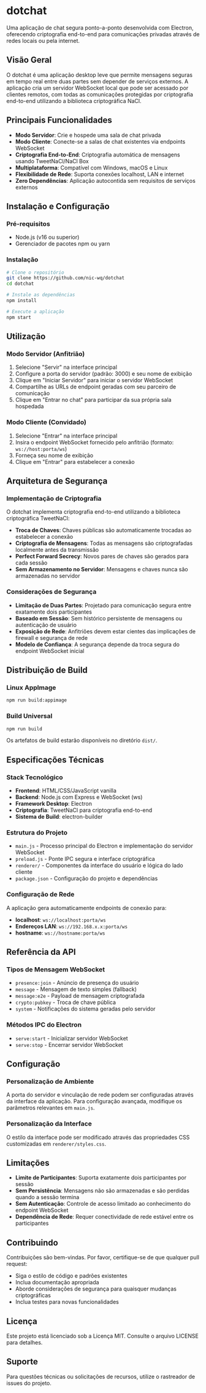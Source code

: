 # dotchat

Uma aplicação de chat segura ponto-a-ponto desenvolvida com Electron, oferecendo criptografia end-to-end para comunicações privadas através de redes locais ou pela internet.

## Visão Geral

O dotchat é uma aplicação desktop leve que permite mensagens seguras em tempo real entre duas partes sem depender de serviços externos. A aplicação cria um servidor WebSocket local que pode ser acessado por clientes remotos, com todas as comunicações protegidas por criptografia end-to-end utilizando a biblioteca criptográfica NaCl.

## Principais Funcionalidades

- **Modo Servidor**: Crie e hospede uma sala de chat privada
- **Modo Cliente**: Conecte-se a salas de chat existentes via endpoints WebSocket
- **Criptografia End-to-End**: Criptografia automática de mensagens usando TweetNaCl/NaCl Box
- **Multiplataforma**: Compatível com Windows, macOS e Linux
- **Flexibilidade de Rede**: Suporta conexões localhost, LAN e internet
- **Zero Dependências**: Aplicação autocontida sem requisitos de serviços externos

## Instalação e Configuração

### Pré-requisitos
- Node.js (v16 ou superior)
- Gerenciador de pacotes npm ou yarn

### Instalação
```bash
# Clone o repositório
git clone https://github.com/nic-wq/dotchat
cd dotchat

# Instale as dependências
npm install

# Execute a aplicação
npm start
```

## Utilização

### Modo Servidor (Anfitrião)
1. Selecione "Servir" na interface principal
2. Configure a porta do servidor (padrão: 3000) e seu nome de exibição
3. Clique em "Iniciar Servidor" para iniciar o servidor WebSocket
4. Compartilhe as URLs de endpoint geradas com seu parceiro de comunicação
5. Clique em "Entrar no chat" para participar da sua própria sala hospedada

### Modo Cliente (Convidado)
1. Selecione "Entrar" na interface principal
2. Insira o endpoint WebSocket fornecido pelo anfitrião (formato: `ws://host:porta/ws`)
3. Forneça seu nome de exibição
4. Clique em "Entrar" para estabelecer a conexão

## Arquitetura de Segurança

### Implementação de Criptografia
O dotchat implementa criptografia end-to-end utilizando a biblioteca criptográfica TweetNaCl:

- **Troca de Chaves**: Chaves públicas são automaticamente trocadas ao estabelecer a conexão
- **Criptografia de Mensagens**: Todas as mensagens são criptografadas localmente antes da transmissão
- **Perfect Forward Secrecy**: Novos pares de chaves são gerados para cada sessão
- **Sem Armazenamento no Servidor**: Mensagens e chaves nunca são armazenadas no servidor

### Considerações de Segurança
- **Limitação de Duas Partes**: Projetado para comunicação segura entre exatamente dois participantes
- **Baseado em Sessão**: Sem histórico persistente de mensagens ou autenticação de usuário
- **Exposição de Rede**: Anfitriões devem estar cientes das implicações de firewall e segurança de rede
- **Modelo de Confiança**: A segurança depende da troca segura do endpoint WebSocket inicial

## Distribuição de Build

### Linux AppImage
```bash
npm run build:appimage
```

### Build Universal
```bash
npm run build
```

Os artefatos de build estarão disponíveis no diretório `dist/`.

## Especificações Técnicas

### Stack Tecnológico
- **Frontend**: HTML/CSS/JavaScript vanilla
- **Backend**: Node.js com Express e WebSocket (ws)
- **Framework Desktop**: Electron
- **Criptografia**: TweetNaCl para criptografia end-to-end
- **Sistema de Build**: electron-builder

### Estrutura do Projeto
- `main.js` - Processo principal do Electron e implementação do servidor WebSocket
- `preload.js` - Ponte IPC segura e interface criptográfica
- `renderer/` - Componentes da interface do usuário e lógica do lado cliente
- `package.json` - Configuração do projeto e dependências

### Configuração de Rede
A aplicação gera automaticamente endpoints de conexão para:
- **localhost**: `ws://localhost:porta/ws`
- **Endereços LAN**: `ws://192.168.x.x:porta/ws`
- **hostname**: `ws://hostname:porta/ws`

## Referência da API

### Tipos de Mensagem WebSocket
- `presence:join` - Anúncio de presença do usuário
- `message` - Mensagem de texto simples (fallback)
- `message:e2e` - Payload de mensagem criptografada
- `crypto:pubkey` - Troca de chave pública
- `system` - Notificações do sistema geradas pelo servidor

### Métodos IPC do Electron
- `serve:start` - Inicializar servidor WebSocket
- `serve:stop` - Encerrar servidor WebSocket

## Configuração

### Personalização de Ambiente
A porta do servidor e vinculação de rede podem ser configuradas através da interface da aplicação. Para configuração avançada, modifique os parâmetros relevantes em `main.js`.

### Personalização da Interface
O estilo da interface pode ser modificado através das propriedades CSS customizadas em `renderer/styles.css`.

## Limitações

- **Limite de Participantes**: Suporta exatamente dois participantes por sessão
- **Sem Persistência**: Mensagens não são armazenadas e são perdidas quando a sessão termina
- **Sem Autenticação**: Controle de acesso limitado ao conhecimento do endpoint WebSocket
- **Dependência de Rede**: Requer conectividade de rede estável entre os participantes

## Contribuindo

Contribuições são bem-vindas. Por favor, certifique-se de que qualquer pull request:
- Siga o estilo de código e padrões existentes
- Inclua documentação apropriada
- Aborde considerações de segurança para quaisquer mudanças criptográficas
- Inclua testes para novas funcionalidades

## Licença

Este projeto está licenciado sob a Licença MIT. Consulte o arquivo LICENSE para detalhes.

## Suporte

Para questões técnicas ou solicitações de recursos, utilize o rastreador de issues do projeto.
